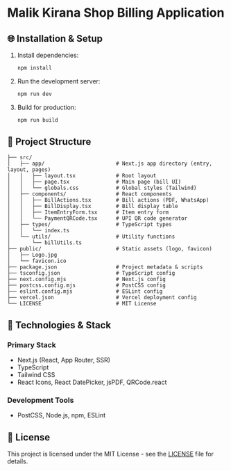 # Malik Kirana Shop Billing Application

## 🌐 Installation & Setup

1. Install dependencies:
   ```bash
   npm install
   ```
2. Run the development server:
   ```bash
   npm run dev
   ```
3. Build for production:
   ```bash
   npm run build
   ```

## 📁 Project Structure

```
├── src/
│   ├── app/                       # Next.js app directory (entry, layout, pages)
│   │   ├── layout.tsx             # Root layout
│   │   ├── page.tsx               # Main page (bill UI)
│   │   └── globals.css            # Global styles (Tailwind)
│   ├── components/                # React components
│   │   ├── BillActions.tsx        # Bill actions (PDF, WhatsApp)
│   │   ├── BillDisplay.tsx        # Bill display table
│   │   ├── ItemEntryForm.tsx      # Item entry form
│   │   └── PaymentQRCode.tsx      # UPI QR code generator
│   ├── types/                     # TypeScript types
│   │   └── index.ts
│   └── utils/                     # Utility functions
│       └── billUtils.ts
├── public/                        # Static assets (logo, favicon)
│   ├── Logo.jpg
│   └── favicon.ico
├── package.json                   # Project metadata & scripts
├── tsconfig.json                  # TypeScript config
├── next.config.mjs                # Next.js config
├── postcss.config.mjs             # PostCSS config
├── eslint.config.mjs              # ESLint config
├── vercel.json                    # Vercel deployment config
└── LICENSE                        # MIT License
```

## 🔧 Technologies & Stack

### Primary Stack
- Next.js (React, App Router, SSR)
- TypeScript
- Tailwind CSS
- React Icons, React DatePicker, jsPDF, QRCode.react

### Development Tools
- PostCSS, Node.js, npm, ESLint

## 📝 License

This project is licensed under the MIT License - see the [LICENSE](LICENSE) file for details.
